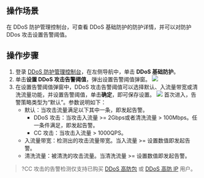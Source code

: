 ## 操作场景
在 DDoS 防护管理控制台，可查看 DDoS 基础防护的防护详情，并可以对防护 DDos 攻击设置告警阈值。

## 操作步骤
1. 登录 [DDoS 防护管理控制台](https://console.cloud.tencent.com/ddos/dashboard/overview)，在左侧导航中，单击 **DDoS 基础防护**。
2. 单击**设置 DDoS 攻击告警阈值**，弹出设置告警阈值弹窗。
![](https://qcloudimg.tencent-cloud.cn/raw/efe47cee3aee3e59e588312361eb5e49.png)
3. 在设置告警阈值弹窗中，DDoS 攻击告警阈值可以选择默认、入流量带宽或清洗流量功能，并设置告警阈值，单击**确定**，即可保存设置。
![](https://main.qcloudimg.com/raw/3138880bc259c261cca7c992daeb51a6.png) 
首次进入，告警策略类型为“默认”。参数说明如下：
    - 默认：当攻击流量满足以下其中一条，即发起告警。
       - DDoS 攻击：当攻击入流量 >= 2Gbps或者清洗流量 > 100Mbps。任一条件满足，即发起告警。
       - CC 攻击：当攻击入流量 > 1000QPS。
    - 入流量带宽：检测出的攻击流量带宽。当入流量 >= 设置数值即发起告警。 
    - 清洗流量：被清洗的攻击流量。当清洗流量 >= 设置数值即发起告警。
 
 >?CC 攻击的告警检测仅支持已购买 [DDoS 高防包](https://cloud.tencent.com/document/product/1021) 或 [DDoS 高防 IP](https://cloud.tencent.com/document/product/1014) 用户。
 >
